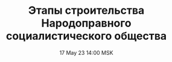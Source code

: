 ---
title: "Этапы строительства Народоправного социалистического общества"
date: "17 May 23 14:00 MSK"
draft: false
speakers: ["vyacheslav-gurin"]
---